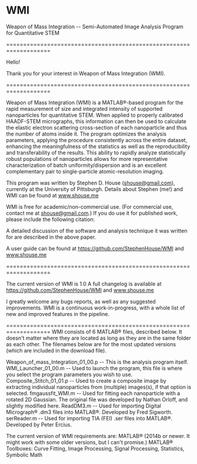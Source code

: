 # WMI
Weapon of Mass Integration -- Semi-Automated Image Analysis Program for Quantitative STEM

===================================================================

Hello! 

Thank you for your interest in Weapon of Mass Integration (WMI).

===================================================================

Weapon of Mass Integration (WMI) is a MATLAB®-based program for the rapid measurement of size and integrated intensity of supported nanoparticles for quantitative STEM. When applied to properly calibrated HAADF-STEM micrographs, this information can then be used to calculate the elastic electron scattering cross-section of each nanoparticle and thus the number of atoms inside it. The program optimizes the analysis parameters, applying the procedure consistently across the entire dataset, enhancing the meaningfulness of the statistics as well as the reproducibility and transferability of the results. This ability to rapidly analyze statistically robust populations of nanoparticles allows for more representative characterization of batch uniformity/dispersion and is an excellent complementary pair to single-particle atomic-resolution imaging.

This program was written by Stephen D. House (shouse@gmail.com), currently at the University of Pittsburgh.
Details about Stephen (me!) and WMI can be found at www.shouse.me 

WMI is free for academic/non-commercial use. (For commercial use, contact me at shouse@gmail.com.) If you do use it for published work, please include the following citation:

<Manuscript submitted and under review>

A detailed discussion of the software and analysis technique it was written for are described in the above paper.

A user guide can be found at https://github.com/StephenHouse/WMI and www.shouse.me

===================================================================

The current version of WMI is 1.0
A full changelog is available at https://github.com/StephenHouse/WMI and www.shouse.me

I greatly welcome any bugs reports, as well as any suggested improvements. WMI is a continuous work-in-progress, with a whole list of new and improved features in the pipeline.

===================================================================
WMI consists of 6 MATLAB® files, described below. It doesn't matter where they are located as long as they are in the same folder as each other. The filenames below are for the most updated versions (which are included in the download file).

Weapon_of_mass_Integration_01_00.p -- This is the analysis program itself.
WMI_Launcher_01_00.m -- Used to launch the program, this file is where you select the program parameters you wish to use.
Composite_Stitch_01_01.p -- Used to create a composite image by extracting individual nanoparticles from (multiple) images(s), if that option is selected.
fmgaussfit_WMI.m -- Used for fitting each nanoparticle with a rotated 2D Gaussian. The original file was developed by Nathan Orloff, and slightly modified here.
ReadDM3.m -- Used for importing Digital Micrograph® .dm3 files into MATLAB®. Developed by Fred Sigworth.
serReader.m -- Used for importing TIA (FEI) .ser files into MATLAB®. Developed by Peter Ercius.

The current version of WMI requirements are:
MATLAB® (2014b or newer. It might work with some older versions, but I can't promise.)
MATLAB® Toolboxes: Curve Fitting, Image Processing, Signal Processing, Statistics, Symbolic Math
